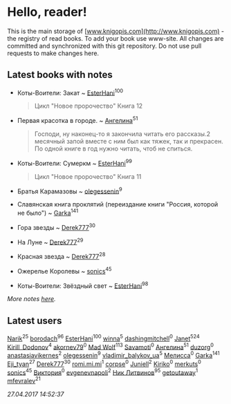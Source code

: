 # Hello, reader!
This is the main storage of [www.knigopis.com](http://www.knigopis.com) - the registry of read books.
To add your book use www-site. All changes are committed and synchronized with this git repository.
Do not use pull requests to make changes here.


## Latest books with notes
* Коты-Воители: Закат ~ [EsterHani](users/305/30558181-vkontakte)<sup>100</sup>
    > Цикл "Новое пророчество"
    > Книга 12

* Первая красотка в городе. ~ [Ангелина](users/837/83788782-vkontakte)<sup>51</sup>
    > Господи, ну наконец-то я закончила читать его рассказы.2 месячный запой вместе с ним был как тяжек, так и прекрасен. 
    > По одной книге в  год нужно читать, чтоб не спиться.

* Коты-Воители: Сумеркм ~ [EsterHani](users/305/30558181-vkontakte)<sup>99</sup>
    > Цикл "Новое пророчество"
    > Книга 11

* Братья Карамазовы ~ [olegessenin](users/390/3901448-vkontakte)<sup>9</sup>

* Славянская книга проклятий (переиздание книги "Россия, которой не было") ~ [Garka](users/115/115753719718250012620-google)<sup>141</sup>

* Гора звезды ~ [Derek777](users/153/15386028-yandex)<sup>30</sup>

* На Луне ~ [Derek777](users/153/15386028-yandex)<sup>29</sup>

* Красная звезда ~ [Derek777](users/153/15386028-yandex)<sup>28</sup>

* Ожерелье Королевы ~ [sonics](users/588/5880221-vkontakte)<sup>45</sup>

* Коты-Воители: Звёздный свет ~ [EsterHani](users/305/30558181-vkontakte)<sup>98</sup>


_More notes [here](latest_books_with_notes.md)._


## Latest users
[Narik](users/363/363723202-vkontakte)<sup>25</sup> 
[borodach](users/157/15706320-vkontakte)<sup>96</sup> 
[EsterHani](users/305/30558181-vkontakte)<sup>100</sup> 
[winna](users/372/37278708-vkontakte)<sup>5</sup> 
[dashingmitchell](users/783/783885219308986369-twitter)<sup>0</sup> 
[Janet](users/205/20565064-vkontakte)<sup>524</sup> 
[Kirill_Dodonov](users/870/870467263091830-facebook)<sup>4</sup> 
[akornev79](users/100/100804790935781057955-google)<sup>0</sup> 
[Mad Wolf](users/947/94738840-vkontakte)<sup>113</sup> 
[Savamoti](users/104/104163471263700572245-google)<sup>0</sup> 
[Ангелина](users/837/83788782-vkontakte)<sup>51</sup> 
[duzorg](users/194/19482065-yandex)<sup>0</sup> 
[anastasiavikernes](users/269/269147776-vkontakte)<sup>2</sup> 
[olegessenin](users/390/3901448-vkontakte)<sup>9</sup> 
[vladimir_balykov_ua](users/423/423302481-vkontakte)<sup>5</sup> 
[Мелисса](users/425/425258261-vkontakte)<sup>0</sup> 
[Garka](users/115/115753719718250012620-google)<sup>141</sup> 
[Eji_tyan](users/235/2352103981-twitter)<sup>27</sup> 
[Derek777](users/153/15386028-yandex)<sup>30</sup> 
[romi.mi.mi](users/396/396788383-instagram)<sup>1</sup> 
[corpse](users/118/118295716267928844957-google)<sup>0</sup> 
[Juniell](users/138/138380800-vkontakte)<sup>2</sup> 
[Kiriko](users/103/103574531484841086587-google)<sup>0</sup> 
[merkuts](users/385/38514219-vkontakte)<sup>0</sup> 
[sonics](users/588/5880221-vkontakte)<sup>45</sup> 
[Виктория](users/862/862102507195473-facebook)<sup>0</sup> 
[evgenevnapoli](users/390/39077651-vkontakte)<sup>2</sup> 
[Ник Литвинов](users/241/241974816-vkontakte)<sup>95</sup> 
[getoutaway](users/766/7660958-vkontakte)<sup>1</sup> 
[mfevralev](users/140/140966150-vkontakte)<sup>21</sup> 


_27.04.2017 14:52:37_
